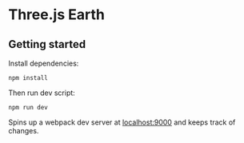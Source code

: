 # Three.js Earth

## Getting started
Install dependencies:

```
npm install
```

Then run dev script:

```
npm run dev
```

Spins up a webpack dev server at <localhost:9000> and keeps track of changes.